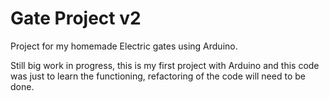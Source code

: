 # Gate Project v2

Project for my homemade Electric gates using Arduino.

Still big work in progress, this is my first project with Arduino and this code was just to learn the functioning,
refactoring of the code will need to be done.

